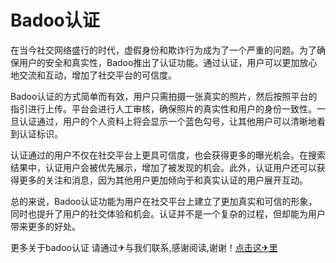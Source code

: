# Badoo认证

在当今社交网络盛行的时代，虚假身份和欺诈行为成为了一个严重的问题。为了确保用户的安全和真实性，Badoo推出了认证功能。通过认证，用户可以更加放心地交流和互动，增加了社交平台的可信度。

Badoo认证的方式简单而有效，用户只需拍摄一张真实的照片，然后按照平台的指引进行上传。平台会进行人工审核，确保照片的真实性和用户的身份一致性。一旦认证通过，用户的个人资料上将会显示一个蓝色勾号，让其他用户可以清晰地看到认证标识。

认证通过的用户不仅在社交平台上更具可信度，也会获得更多的曝光机会。在搜索结果中，认证用户会被优先展示，增加了被发现的机会。此外，认证用户还可以获得更多的关注和消息，因为其他用户更加倾向于和真实认证的用户展开互动。

总的来说，Badoo认证功能为用户在社交平台上建立了更加真实和可信的形象，同时也提升了用户的社交体验和机会。认证并不是一个复杂的过程，但却能为用户带来更多的好处。

更多关于badoo认证 请通过✈与我们联系,感谢阅读,谢谢！[点击这✈里](https://t.me/pt99bot)